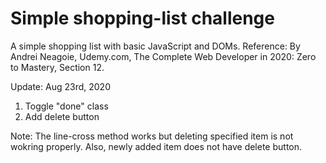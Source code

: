 # Simple shopping-list challenge

A simple shopping list with basic JavaScript and DOMs.
Reference: By Andrei Neagoie, Udemy.com, The Complete Web Developer in 2020: Zero to Mastery, Section 12.

Update: Aug 23rd, 2020
1. Toggle "done" class
2. Add delete button

Note: The line-cross method works but deleting specified item is not wokring properly.
Also, newly added item does not have delete button.
